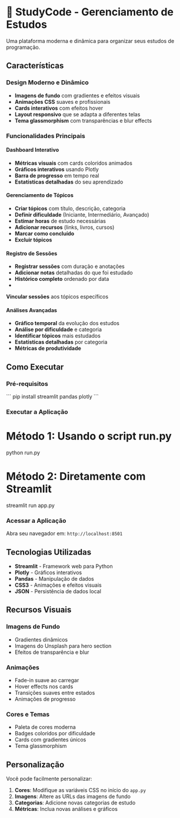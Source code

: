 # 🐍 StudyCode - Gerenciamento de Estudos
Uma plataforma moderna e dinâmica para organizar seus estudos de programação.

##  Características

###  Design Moderno e Dinâmico
- **Imagens de fundo** com gradientes e efeitos visuais
- **Animações CSS** suaves e profissionais
- **Cards interativos** com efeitos hover
- **Layout responsivo** que se adapta a diferentes telas
- **Tema glassmorphism** com transparências e blur effects

### Funcionalidades Principais

#### Dashboard Interativo
-  **Métricas visuais** com cards coloridos animados
- **Gráficos interativos** usando Plotly
- **Barra de progresso** em tempo real
- **Estatísticas detalhadas** do seu aprendizado

#### Gerenciamento de Tópicos
-  **Criar tópicos** com título, descrição, categoria
-  **Definir dificuldade** (Iniciante, Intermediário, Avançado)
-  **Estimar horas** de estudo necessárias
-  **Adicionar recursos** (links, livros, cursos)
- **Marcar como concluído**
- **Excluir tópicos**

#### Registro de Sessões
-  **Registrar sessões** com duração e anotações
-  **Adicionar notas** detalhadas do que foi estudado
-  **Histórico completo** ordenado por data
-  
**Vincular sessões** aos tópicos específicos

#### Análises Avançadas
-  **Gráfico temporal** da evolução dos estudos
-  **Análise por dificuldade** e categoria
-  **Identificar tópicos** mais estudados
-  **Estatísticas detalhadas** por categoria
- **Métricas de produtividade**

## Como Executar

### Pré-requisitos
\`\`\`
pip install streamlit pandas plotly
\`\`\`

### Executar a Aplicação
# Método 1: Usando o script run.py
python run.py

# Método 2: Diretamente com Streamlit
streamlit run app.py

### Acessar a Aplicação
Abra seu navegador em: `http://localhost:8501`


## Tecnologias Utilizadas

- **Streamlit** - Framework web para Python
- **Plotly** - Gráficos interativos
- **Pandas** - Manipulação de dados
- **CSS3** - Animações e efeitos visuais
- **JSON** - Persistência de dados local

## Recursos Visuais

### Imagens de Fundo
- Gradientes dinâmicos
- Imagens do Unsplash para hero section
- Efeitos de transparência e blur

### Animações
- Fade-in suave ao carregar
- Hover effects nos cards
- Transições suaves entre estados
- Animações de progresso

### Cores e Temas
- Paleta de cores moderna
- Badges coloridos por dificuldade
- Cards com gradientes únicos
- Tema glassmorphism

## Personalização

Você pode facilmente personalizar:

1. **Cores**: Modifique as variáveis CSS no início do `app.py`
2. **Imagens**: Altere as URLs das imagens de fundo
3. **Categorias**: Adicione novas categorias de estudo
4. **Métricas**: Inclua novas análises e gráficos



